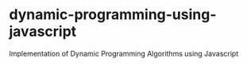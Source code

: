 # dynamic-programming-using-javascript
Implementation of Dynamic Programming Algorithms using Javascript
